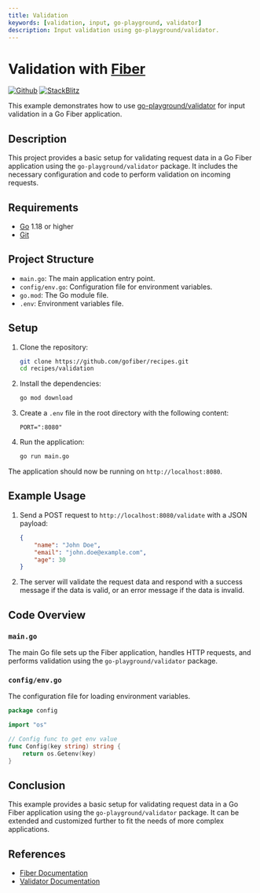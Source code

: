 ```yaml
---
title: Validation
keywords: [validation, input, go-playground, validator]
description: Input validation using go-playground/validator.
---
```


# Validation with [Fiber](https://gofiber.io)

[![Github](https://img.shields.io/static/v1?label=&message=Github&color=2ea44f&style=for-the-badge&logo=github)](https://github.com/gofiber/recipes/tree/master/validation) [![StackBlitz](https://img.shields.io/static/v1?label=&message=StackBlitz&color=2ea44f&style=for-the-badge&logo=StackBlitz)](https://stackblitz.com/github/gofiber/recipes/tree/master/validation)

This example demonstrates how to use [go-playground/validator](https://github.com/go-playground/validator) for input validation in a Go Fiber application.

## Description

This project provides a basic setup for validating request data in a Go Fiber application using the `go-playground/validator` package. It includes the necessary configuration and code to perform validation on incoming requests.

## Requirements

- [Go](https://golang.org/dl/) 1.18 or higher
- [Git](https://git-scm.com/downloads)

## Project Structure

- `main.go`: The main application entry point.
- `config/env.go`: Configuration file for environment variables.
- `go.mod`: The Go module file.
- `.env`: Environment variables file.

## Setup

1. Clone the repository:
    ```bash
    git clone https://github.com/gofiber/recipes.git
    cd recipes/validation
    ```

2. Install the dependencies:
    ```bash
    go mod download
    ```

3. Create a `.env` file in the root directory with the following content:
    ```dotenv
    PORT=":8080"
    ```

4. Run the application:
    ```bash
    go run main.go
    ```

The application should now be running on `http://localhost:8080`.

## Example Usage

1. Send a POST request to `http://localhost:8080/validate` with a JSON payload:
    ```json
    {
        "name": "John Doe",
        "email": "john.doe@example.com",
        "age": 30
    }
    ```

2. The server will validate the request data and respond with a success message if the data is valid, or an error message if the data is invalid.

## Code Overview

### `main.go`

The main Go file sets up the Fiber application, handles HTTP requests, and performs validation using the `go-playground/validator` package.

### `config/env.go`

The configuration file for loading environment variables.

```go
package config

import "os"

// Config func to get env value
func Config(key string) string {
    return os.Getenv(key)
}
```

## Conclusion

This example provides a basic setup for validating request data in a Go Fiber application using the `go-playground/validator` package. It can be extended and customized further to fit the needs of more complex applications.

## References

- [Fiber Documentation](https://docs.gofiber.io)
- [Validator Documentation](https://github.com/go-playground/validator)
